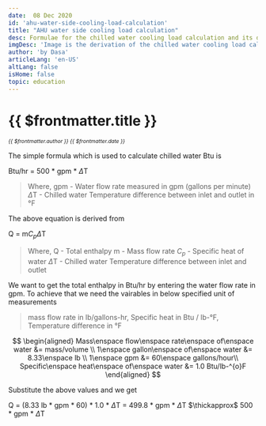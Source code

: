 ```yaml
---
date:  08 Dec 2020
id: 'ahu-water-side-cooling-load-calculation'
title: "AHU water side cooling load calculation"
desc: Formulae for the chilled water cooling load calculation and its derivations. 
imgDesc: 'Image is the derivation of the chilled water cooling load calculation'
author: 'by Dasa'
articleLang: 'en-US'
altLang: false
isHome: false
topic: education
---
```


<altLang />

# {{ $frontmatter.title }}
<i style="font-size: 0.75em;"> {{ $frontmatter.author }} {{ $frontmatter.date }} </i>

<DynamicGlobalComponent componentName="AhuWaterSideLoad" />

The simple formula which is used to calculate chilled water Btu is 

Btu/hr = 500 * gpm * $\Delta$T
 > Where, 
 > gpm         - Water flow rate measured in gpm (gallons per minute)
 > $\Delta$T   - Chilled water Temperature difference between inlet and outlet in °F

The above equation is derived from 

Q = m$C_{p}$$\Delta$T

 > Where, 
 > Q - Total enthalpy
 > m - Mass flow rate
 > $C_{p}$ - Specific heat of water
 > $\Delta$T   - Chilled water Temperature difference between inlet and outlet

We want to get the total enthalpy in Btu/hr by entering the water flow rate in gpm. To achieve that we need the vairables in below specified unit of measurements 

> mass flow rate in lb/gallons-hr, 
> Specific heat in Btu / lb-°F,
> Temperature difference in °F

$$
\begin{aligned}
Mass\enspace flow\enspace rate\enspace of\enspace water &= mass/volume  \\
1\enspace gallon\enspace of\enspace water &= 8.33\enspace lb  \\
1\enspace gpm &= 60\enspace gallons/hour\\
Specific\enspace heat\enspace of\enspace water &= 1.0 Btu/lb-^{o}F
\end{aligned}
$$

Substitute the above values and we get

Q = (8.33 lb * gpm * 60) * 1.0 * $\Delta$T
  = 499.8 * gpm * $\Delta$T
  $\thickapprox$ 500 * gpm * $\Delta$T




